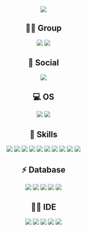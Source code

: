 <div align="center">
  <img src="https://capsule-render.vercel.app/api?type=waving&color=BDBDC8&height=150&section=header" style="pointer-events: none; cursor: default;" />

  <h2>🤜🤛 Group</h2>

  <img src="https://img.shields.io/badge/JavaScript-F7DF1E?style=for-the-badge&logo=JavaScript&logoColor=white" style="pointer-events: none; cursor: default;" />
  <img src="https://img.shields.io/badge/Discord-7289DA?style=for-the-badge&logo=discord&logoColor=white" style="pointer-events: none; cursor: default;" />

  <h2>👨 Social</h2>

  <img src="https://img.shields.io/badge/GitHub-100000?style=for-the-badge&logo=github&logoColor=white" style="pointer-events: none; cursor: default;" />

  <h2>💻 OS</h2>

  <img src="https://img.shields.io/badge/Linux-FCC624?style=for-the-badge&logo=linux&logoColor=black" style="pointer-events: none; cursor: default;" />
  <img src="https://img.shields.io/badge/Windows-0078D6?style=for-the-badge&logo=windows&logoColor=white" style="pointer-events: none; cursor: default;" />

  <h2>🚀 Skills</h2>

  <img src="https://img.shields.io/badge/Python-3776AB?style=for-the-badge&logo=python&logoColor=white" style="pointer-events: none; cursor: default;" />
  <img src="https://img.shields.io/badge/HTML-239120?style=for-the-badge&logo=html5&logoColor=white" style="pointer-events: none; cursor: default;" />
  <img src="https://img.shields.io/badge/CSS-239120?&style=for-the-badge&logo=css3&logoColor=white" style="pointer-events: none; cursor: default;" />
  <img src="https://img.shields.io/badge/.NET-5C2D91?style=for-the-badge&logo=.net&logoColor=white" style="pointer-events: none; cursor: default;" />
  <img src="https://img.shields.io/badge/JavaScript-F7DF1E?style=for-the-badge&logo=JavaScript&logoColor=white" style="pointer-events: none; cursor: default;" />

  <img src="https://img.shields.io/badge/Node.js-43853D?style=for-the-badge&logo=node.js&logoColor=white" style="pointer-events: none; cursor: default;" />
  <img src="https://img.shields.io/badge/HTML5-E34F26?style=for-the-badge&logo=html5&logoColor=white" style="pointer-events: none; cursor: default;" />
  <img src="https://img.shields.io/badge/CSS3-1572B6?style=for-the-badge&logo=css3&logoColor=white" style="pointer-events: none; cursor: default;" />
  <img src="https://img.shields.io/badge/Java-ED8B00?style=for-the-badge&logo=openjdk&logoColor=white" style="pointer-events: none; cursor: default;" />
  <img src="https://img.shields.io/badge/React-20232A?style=for-the-badge&logo=react&logoColor=61DAFB" style="pointer-events: none; cursor: default;" />

  <h2>⚡ Database</h2>

  <img src="https://img.shields.io/badge/MySQL-005C84?style=for-the-badge&logo=mysql&logoColor=white" style="pointer-events: none; cursor: default;" />
  <img src="https://img.shields.io/badge/Oracle-F80000?style=for-the-badge&logo=Oracle&logoColor=white" style="pointer-events: none; cursor: default;" />
  <img src="https://img.shields.io/badge/SQLite-07405E?style=for-the-badge&logo=sqlite&logoColor=white" style="pointer-events: none; cursor: default;" />
  <img src="https://img.shields.io/badge/MariaDB-003545?style=for-the-badge&logo=mariadb&logoColor=white" style="pointer-events: none; cursor: default;" />
  <img src="https://img.shields.io/badge/MongoDB-4EA94B?style=for-the-badge&logo=mongodb&logoColor=white" style="pointer-events: none; cursor: default;" />

  <h2>👩‍💻 IDE</h2>

  <img src="https://img.shields.io/badge/Eclipse-2C2255?style=for-the-badge&logo=eclipse&logoColor=white" style="pointer-events: none; cursor: default;" />
  <img src="https://img.shields.io/badge/IntelliJ_IDEA-000000.svg?style=for-the-badge&logo=intellij-idea&logoColor=white" style="pointer-events: none; cursor: default;" />
  <img src="https://img.shields.io/badge/PyCharm-000000.svg?&style=for-the-badge&logo=PyCharm&logoColor=white" style="pointer-events: none; cursor: default;" />
  <img src="https://img.shields.io/badge/Visual_Studio-5C2D91?style=for-the-badge&logo=visual%20studio&logoColor=white" style="pointer-events: none; cursor: default;" />

  <img src="https://capsule-render.vercel.app/api?type=waving&color=BDBDC8&height=150&section=footer" style="pointer-events: none; cursor: default;" />
</div>

